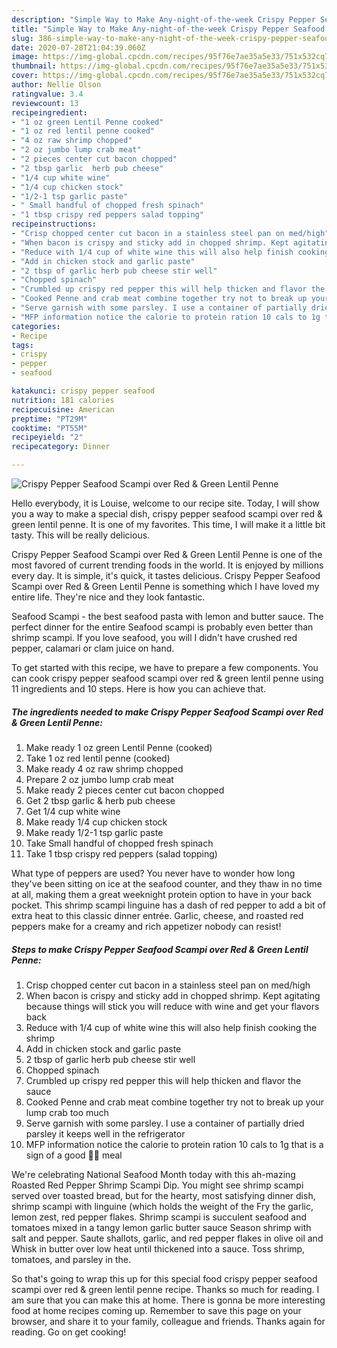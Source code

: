 ```yaml
---
description: "Simple Way to Make Any-night-of-the-week Crispy Pepper Seafood Scampi over Red &amp;amp; Green Lentil Penne"
title: "Simple Way to Make Any-night-of-the-week Crispy Pepper Seafood Scampi over Red &amp;amp; Green Lentil Penne"
slug: 386-simple-way-to-make-any-night-of-the-week-crispy-pepper-seafood-scampi-over-red-and-amp-green-lentil-penne
date: 2020-07-28T21:04:39.060Z
image: https://img-global.cpcdn.com/recipes/95f76e7ae35a5e33/751x532cq70/crispy-pepper-seafood-scampi-over-red-green-lentil-penne-recipe-main-photo.jpg
thumbnail: https://img-global.cpcdn.com/recipes/95f76e7ae35a5e33/751x532cq70/crispy-pepper-seafood-scampi-over-red-green-lentil-penne-recipe-main-photo.jpg
cover: https://img-global.cpcdn.com/recipes/95f76e7ae35a5e33/751x532cq70/crispy-pepper-seafood-scampi-over-red-green-lentil-penne-recipe-main-photo.jpg
author: Nellie Olson
ratingvalue: 3.4
reviewcount: 13
recipeingredient:
- "1 oz green Lentil Penne cooked"
- "1 oz red lentil penne cooked"
- "4 oz raw shrimp chopped"
- "2 oz jumbo lump crab meat"
- "2 pieces center cut bacon chopped"
- "2 tbsp garlic  herb pub cheese"
- "1/4 cup white wine"
- "1/4 cup chicken stock"
- "1/2-1 tsp garlic paste"
- " Small handful of chopped fresh spinach"
- "1 tbsp crispy red peppers salad topping"
recipeinstructions:
- "Crisp chopped center cut bacon in a stainless steel pan on med/high"
- "When bacon is crispy and sticky add in chopped shrimp. Kept agitating because things will stick you will reduce with wine and get your flavors back"
- "Reduce with 1/4 cup of white wine this will also help finish cooking the shrimp"
- "Add in chicken stock and garlic paste"
- "2 tbsp of garlic herb pub cheese stir well"
- "Chopped spinach"
- "Crumbled up crispy red pepper this will help thicken and flavor the sauce"
- "Cooked Penne and crab meat combine together try not to break up your lump crab too much"
- "Serve garnish with some parsley. I use a container of partially dried parsley it keeps well in the refrigerator"
- "MFP information notice the calorie to protein ration 10 cals to 1g that is a sign of a good 💪🏻 meal"
categories:
- Recipe
tags:
- crispy
- pepper
- seafood

katakunci: crispy pepper seafood 
nutrition: 181 calories
recipecuisine: American
preptime: "PT29M"
cooktime: "PT55M"
recipeyield: "2"
recipecategory: Dinner

---
```



![Crispy Pepper Seafood Scampi over Red &amp; Green Lentil Penne](https://img-global.cpcdn.com/recipes/95f76e7ae35a5e33/751x532cq70/crispy-pepper-seafood-scampi-over-red-green-lentil-penne-recipe-main-photo.jpg)

Hello everybody, it is Louise, welcome to our recipe site. Today, I will show you a way to make a special dish, crispy pepper seafood scampi over red &amp; green lentil penne. It is one of my favorites. This time, I will make it a little bit tasty. This will be really delicious.

Crispy Pepper Seafood Scampi over Red &amp; Green Lentil Penne is one of the most favored of current trending foods in the world. It is enjoyed by millions every day. It is simple, it's quick, it tastes delicious. Crispy Pepper Seafood Scampi over Red &amp; Green Lentil Penne is something which I have loved my entire life. They're nice and they look fantastic.

Seafood Scampi - the best seafood pasta with lemon and butter sauce. The perfect dinner for the entire Seafood scampi is probably even better than shrimp scampi. If you love seafood, you will I didn&#39;t have crushed red pepper, calamari or clam juice on hand.


To get started with this recipe, we have to prepare a few components. You can cook crispy pepper seafood scampi over red &amp; green lentil penne using 11 ingredients and 10 steps. Here is how you can achieve that.

<!--inarticleads1-->

##### The ingredients needed to make Crispy Pepper Seafood Scampi over Red &amp; Green Lentil Penne:

1. Make ready 1 oz green Lentil Penne (cooked)
1. Take 1 oz red lentil penne (cooked)
1. Make ready 4 oz raw shrimp chopped
1. Prepare 2 oz jumbo lump crab meat
1. Make ready 2 pieces center cut bacon chopped
1. Get 2 tbsp garlic &amp; herb pub cheese
1. Get 1/4 cup white wine
1. Make ready 1/4 cup chicken stock
1. Make ready 1/2-1 tsp garlic paste
1. Take  Small handful of chopped fresh spinach
1. Take 1 tbsp crispy red peppers (salad topping)


What type of peppers are used? You never have to wonder how long they&#39;ve been sitting on ice at the seafood counter, and they thaw in no time at all, making them a great weeknight protein option to have in your back pocket. This shrimp scampi linguine has a dash of red pepper to add a bit of extra heat to this classic dinner entrée. Garlic, cheese, and roasted red peppers make for a creamy and rich appetizer nobody can resist! 

<!--inarticleads2-->

##### Steps to make Crispy Pepper Seafood Scampi over Red &amp; Green Lentil Penne:

1. Crisp chopped center cut bacon in a stainless steel pan on med/high
1. When bacon is crispy and sticky add in chopped shrimp. Kept agitating because things will stick you will reduce with wine and get your flavors back
1. Reduce with 1/4 cup of white wine this will also help finish cooking the shrimp
1. Add in chicken stock and garlic paste
1. 2 tbsp of garlic herb pub cheese stir well
1. Chopped spinach
1. Crumbled up crispy red pepper this will help thicken and flavor the sauce
1. Cooked Penne and crab meat combine together try not to break up your lump crab too much
1. Serve garnish with some parsley. I use a container of partially dried parsley it keeps well in the refrigerator
1. MFP information notice the calorie to protein ration 10 cals to 1g that is a sign of a good 💪🏻 meal


We&#39;re celebrating National Seafood Month today with this ah-mazing Roasted Red Pepper Shrimp Scampi Dip. You might see shrimp scampi served over toasted bread, but for the hearty, most satisfying dinner dish, shrimp scampi with linguine (which holds the weight of the Fry the garlic, lemon zest, red pepper flakes. Shrimp scampi is succulent seafood and tomatoes mixed in a tangy lemon garlic butter sauce Season shrimp with salt and pepper. Saute shallots, garlic, and red pepper flakes in olive oil and Whisk in butter over low heat until thickened into a sauce. Toss shrimp, tomatoes, and parsley in the. 

So that's going to wrap this up for this special food crispy pepper seafood scampi over red &amp; green lentil penne recipe. Thanks so much for reading. I am sure that you can make this at home. There is gonna be more interesting food at home recipes coming up. Remember to save this page on your browser, and share it to your family, colleague and friends. Thanks again for reading. Go on get cooking!
